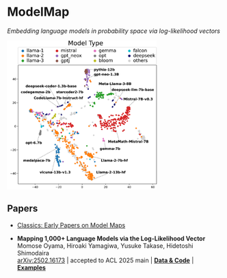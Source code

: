 # ModelMap
*Embedding language models in probability space via log-likelihood vectors*


<img src="1000models/images/20250318_modelmap_type.png" alt="Model Map by Model Type" width="350" />

## Papers

* [Classics: Early Papers on Model Maps](./classics/README.md)

* **Mapping 1,000+ Language Models via the Log-Likelihood Vector**  
  Momose Oyama, Hiroaki Yamagiwa, Yusuke Takase, Hidetoshi Shimodaira  
  [arXiv:2502.16173](https://arxiv.org/abs/2502.16173) &#124; accepted to ACL 2025 main &#124; **[Data & Code](./1000models/README.md)** &#124;  **[Examples](./1000models/README.md#examples)**


